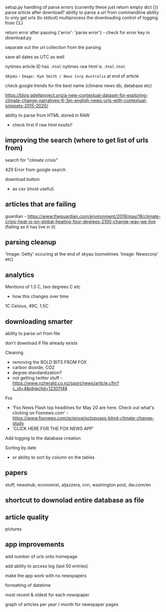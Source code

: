 setup.py
handling of parse errors (currently these just return empty dict {})
parse article after download?
ability to parse a url from commandline
ability to only get urls (to stdout)
multiprocess the downloading
control of logging from CLI

return error after passing {'error': 'parse error'} - check for error key in download.py

separate out the url collection from the parsing

save all dates as UTC as well

nytimes article ID has `.html`
nytimes raw html is `.html.html`

skyau - ` Image: Kym Smith / News Corp Australia ` at end of article

check google trends for the best name (climane news db, database etc)

https://blog.gdeltproject.org/a-new-contextual-dataset-for-exploring-climate-change-narratives-6-3m-english-news-urls-with-contextual-snippets-2015-2020/

ability to parse from HTML stored in RAW
- check first if raw html exsits!!

## improving the search (where to get list of urls from)

search for "climate crisis"

429 Error from google search

download button
- as csv (most useful)

## articles that are failing

guardian - https://www.theguardian.com/environment/2019/may/18/climate-crisis-heat-is-on-global-heating-four-degrees-2100-change-way-we-live (failing as it has live in it)

## parsing cleanup

'Image: Getty' occuring at the end of skyau (sometimes 'Image: Newscorp' etc)

## analytics

Mentions of 1.5 C, two degrees C etc
- how this changes over time

1C Celsius, 49C, 1.5C

## downloading smarter

ability to parse url from file

don't download if file already exists

Cleaning
- removing the BOLD BITS FROM FOX
- carbon dioxide, CO2
- degree standardization?
- not getting twitter stuff - https://www.nzherald.co.nz/sport/news/article.cfm?c_id=4&objectid=12301148

Fox
- 'Fox News Flash top headlines for May 20 are here. Check out what's clicking on Foxnews.com' - https://www.foxnews.com/science/octopuses-blind-climate-change-study
- 'CLICK HERE FOR THE FOX NEWS APP'

Add logging to the database creation

Sorting by date
- or ability to sort by column on the tables

## papers

stuff, newshub, economist, aljazzera, cnn, washington post, dw.com/en


## shortcut to downolad entire database as file


## article quality

pictures

## app improvements

add number of urls onto homepage

add ability to access log (last 50 entries)

make the app work with no newspapers

formatting of datetime

most recent & oldest for each newspaper

graph of articles per year / month for newspaper pages
